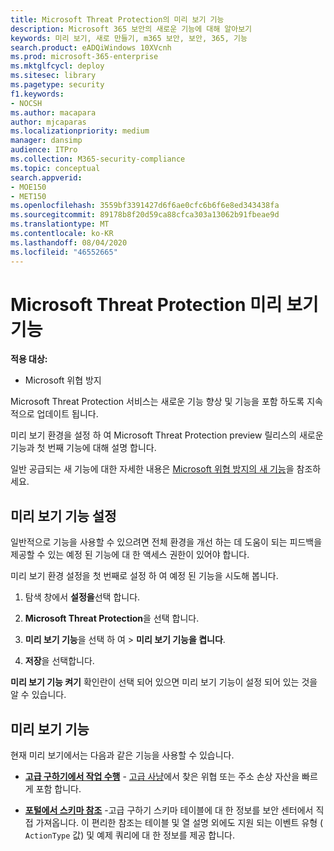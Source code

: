 ```yaml
---
title: Microsoft Threat Protection의 미리 보기 기능
description: Microsoft 365 보안의 새로운 기능에 대해 알아보기
keywords: 미리 보기, 새로 만들기, m365 보안, 보안, 365, 기능
search.product: eADQiWindows 10XVcnh
ms.prod: microsoft-365-enterprise
ms.mktglfcycl: deploy
ms.sitesec: library
ms.pagetype: security
f1.keywords:
- NOCSH
ms.author: macapara
author: mjcaparas
ms.localizationpriority: medium
manager: dansimp
audience: ITPro
ms.collection: M365-security-compliance
ms.topic: conceptual
search.appverid:
- MOE150
- MET150
ms.openlocfilehash: 3559bf3391427d6f6ae0cfc6b6f6e8ed343438fa
ms.sourcegitcommit: 89178b8f20d59ca88cfca303a13062b91fbeae9d
ms.translationtype: MT
ms.contentlocale: ko-KR
ms.lasthandoff: 08/04/2020
ms.locfileid: "46552665"
---
```

# <a name="microsoft-threat-protection-preview-features"></a>Microsoft Threat Protection 미리 보기 기능

**적용 대상:**
- Microsoft 위협 방지


Microsoft Threat Protection 서비스는 새로운 기능 향상 및 기능을 포함 하도록 지속적으로 업데이트 됩니다.

미리 보기 환경을 설정 하 여 Microsoft Threat Protection preview 릴리스의 새로운 기능과 첫 번째 기능에 대해 설명 합니다.

일반 공급되는 새 기능에 대한 자세한 내용은 [Microsoft 위협 방지의 새 기능](whats-new.md)을 참조하세요.

## <a name="turn-on-preview-features"></a>미리 보기 기능 설정
일반적으로 기능을 사용할 수 있으려면 전체 환경을 개선 하는 데 도움이 되는 피드백을 제공할 수 있는 예정 된 기능에 대 한 액세스 권한이 있어야 합니다.

미리 보기 환경 설정을 첫 번째로 설정 하 여 예정 된 기능을 시도해 봅니다.

1. 탐색 창에서 **설정을**선택 합니다.

2. **Microsoft Threat Protection**을 선택 합니다.


3. **미리 보기 기능**을 선택 하 여  >  **미리 보기 기능을 켭니다**. 

3. **저장**을 선택합니다.

**미리 보기 기능 켜기** 확인란이 선택 되어 있으면 미리 보기 기능이 설정 되어 있는 것을 알 수 있습니다. 

## <a name="preview-features"></a>미리 보기 기능
현재 미리 보기에서는 다음과 같은 기능을 사용할 수 있습니다.

- **[고급 구하기에서 작업 수행](advanced-hunting-take-action.md)** - [고급 사냥](advanced-hunting-overview.md)에서 찾은 위협 또는 주소 손상 자산을 빠르게 포함 합니다.

- **[포털에서 스키마 참조](advanced-hunting-schema-tables.md#get-schema-information-in-the-security-center)** -고급 구하기 스키마 테이블에 대 한 정보를 보안 센터에서 직접 가져옵니다. 이 편리한 참조는 테이블 및 열 설명 외에도 지원 되는 이벤트 유형 ( `ActionType` 값) 및 예제 쿼리에 대 한 정보를 제공 합니다.

